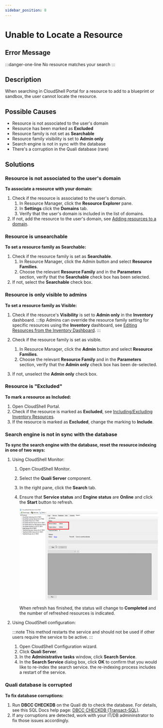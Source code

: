 ```yaml
---
sidebar_position: 8
---
```


# Unable to Locate a Resource

## Error Message

:::danger-one-line
No resource matches your search
:::

## Description

When searching in CloudShell Portal for a resource to add to a blueprint or sandbox, the user cannot locate the resource.

## Possible Causes

- Resource is not associated to the user's domain
- Resource has been marked as **Excluded**
- Resource family is not set as **Searchable**
- Resource family visibility is set to **Admin only**
- Search engine is not in sync with the database
- There's a corruption in the Quali database (rare)

## Solutions

### Resource is not associated to the user's domain

**To associate a resource with your domain:**

1. Check if the resource is associated to the user's domain.
    1. In Resource Manager, click the **Resource Explorer** pane.
    2. In **Settings** click the **Domains** tab.
    3. Verify that the user's domain is included in the list of domains.
2. If not, add the resource to the user's domain, see [Adding resources to a domain](../../admin/cloudshell-identity-management/cloudshell-domains/addingremoving-resources-from-a-domain.md#adding-resources-to-a-domain).

### Resource is unsearchable

**To set a resource family as Searchable:**

1. Check if the resource family is set as **Searchable**.
    1. In Resource Manager, click the Admin button and select **Resource Families**.
    2. Choose the relevant **Resource Family** and in the **Parameters** section, verify that the **Searchable** check box has been selected.
2. If not, select the **Searchable** check box.

### Resource is only visible to admins

**To set a resource family as Visible:**

1. Check if the resource's **Visibility** is set to **Admin only** in the **Inventory** dashboard.
    :::tip
    Admins can override the resource family setting for specific resources using the **Inventory** dashboard, see [Editing Resources from the Inventory Dashboard](../../portal/inventory/managing-resources/editing-resources-from-inventory-dashboard.md).
    :::
    
2. Check if the resource family is set as visible.
    1. In Resource Manager, click the **Admin** button and select **Resource Families**.
    2. Choose the relevant **Resource Family** and in the **Parameters** section, verify that the **Admin only** check box has been de-selected.
3. If not, unselect the **Admin only** check box.

### Resource is "Excluded"

**To mark a resource as Included:**

1. Open CloudShell Portal.
2. Check if the resource is marked as **Excluded**, see [Including/Excluding Inventory Resources](../../portal/inventory/managing-resources/include-exclude-resources.md).
3. If the resource is marked as **Excluded**, change the marking to **Include**.
    

### Search engine is not in sync with the database

**To sync the search engine with the database, reset the resource indexing in one of two ways:**

1. Using CloudShell Monitor:
    1. Open CloudShell Monitor.
    2. Select the **Quali Server** component.
    3. In the right pane, click the **Search** tab.
    4. Ensure that **Service status** and **Engine status** are **Online** and click the **Start** button to refresh.
        
        ![](/Images/Troubleshoot/LogMonitor-QualiServer.png)
        
        When refresh has finished, the status will change to **Completed** and the number of refreshed resources is indicated.
        
2. Using CloudShell configuration:
    
    :::note
    This method restarts the service and should not be used if other users require the service to be active.
    :::
    
    1. Open CloudShell Configuration wizard.
    2. Click **Quali Server**.
    3. In the **Administrative tasks** window, click **Search Service**.
    4. In the **Search Service** dialog box, click **OK** to confirm that you would like to re-index the search service. the re-indexing process includes a restart of the service.

### Quali database is corrupted

**To fix database corruptions:**

1. Run **DBCC CHECKDB** on the Quali db to check the database. For details, see this SQL Docs help page: [DBCC CHECKDB (Transact-SQL)](https://docs.microsoft.com/en-us/sql/t-sql/database-console-commands/dbcc-checkdb-transact-sql?view=sql-server-ver15).
2. If any corruptions are detected, work with your IT/DB admininstrator to fix those issues accordingly.
